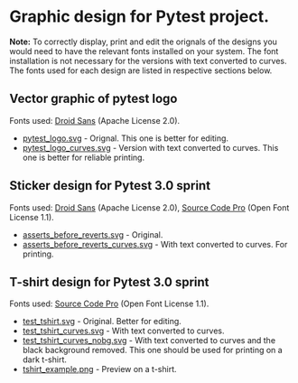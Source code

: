 # Graphic design for Pytest project.

__Note:__ To correctly display, print and edit the orignals of the designs you would need to have the relevant fonts installed on your system. The font installation is not necessary for the versions with text converted to curves. The fonts used for each design are listed in respective sections below.

## Vector graphic of pytest logo

Fonts used: [Droid Sans](https://www.google.com/fonts/specimen/Droid+Sans) (Apache License 2.0).

* [pytest_logo.svg](https://github.com/pytest-dev/pytest-design/blob/master/pytest_logo/pytest_logo.svg)	- Orignal. This one is better for editing.
* [pytest_logo_curves.svg](https://github.com/pytest-dev/pytest-design/blob/master/pytest_logo/pytest_logo_curves.svg) - Version with text converted to curves. This one is better for reliable printing.

## Sticker design for Pytest 3.0 sprint

Fonts used: [Droid Sans](https://www.google.com/fonts/specimen/Droid+Sans) (Apache License 2.0), [Source Code Pro](https://github.com/adobe-fonts/source-code-pro) (Open Font License 1.1).

* [asserts_before_reverts.svg](https://github.com/pytest-dev/pytest-design/blob/master/asserts_before_reverts/asserts_before_reverts.svg) - Original.
* [asserts_before_reverts_curves.svg](https://github.com/pytest-dev/pytest-design/blob/master/asserts_before_reverts/asserts_before_reverts_curves.svg) - With text converted to curves. For printing.

## T-shirt design for Pytest 3.0 sprint

Fonts used: [Source Code Pro](https://github.com/adobe-fonts/source-code-pro) (Open Font License 1.1).

* [test_tshirt.svg](https://github.com/pytest-dev/pytest-design/blob/master/test_tshirt/test_tshirt.svg)	- Original. Better for editing.
* [test_tshirt_curves.svg](https://github.com/pytest-dev/pytest-design/blob/master/test_tshirt/test_tshirt_curves.svg) - With text converted to curves.
* [test_tshirt_curves_nobg.svg](https://github.com/pytest-dev/pytest-design/blob/master/test_tshirt/test_tshirt_curves_nobg.svg) - With text converted to curves and the black background removed. This one should be used for printing on a dark t-shirt.
* [tshirt_example.png](https://github.com/pytest-dev/pytest-design/blob/master/test_tshirt/tshirt_example.png) - Preview on a t-shirt.
